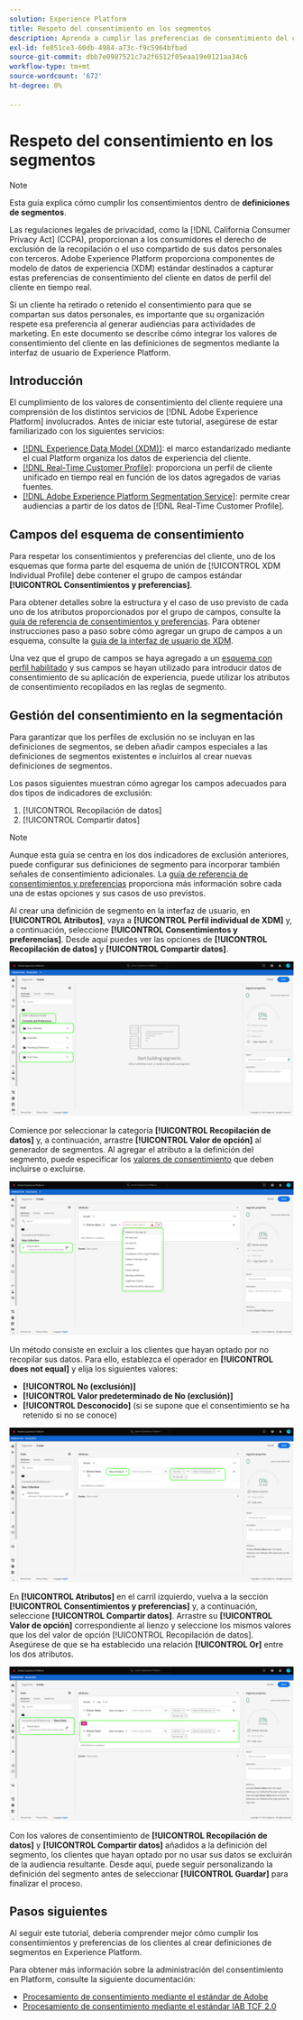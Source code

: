 ```yaml
---
solution: Experience Platform
title: Respeto del consentimiento en los segmentos
description: Aprenda a cumplir las preferencias de consentimiento del cliente para la recopilación de datos personales y el uso compartido en operaciones de segmentos.
exl-id: fe851ce3-60db-4984-a73c-f9c5964bfbad
source-git-commit: dbb7e0987521c7a2f6512f05eaa19e0121aa34c6
workflow-type: tm+mt
source-wordcount: '672'
ht-degree: 0%

---
```


# Respeto del consentimiento en los segmentos

>[!NOTE]
>
>Esta guía explica cómo cumplir los consentimientos dentro de **definiciones de segmentos**.

Las regulaciones legales de privacidad, como la [!DNL California Consumer Privacy Act] (CCPA), proporcionan a los consumidores el derecho de exclusión de la recopilación o el uso compartido de sus datos personales con terceros. Adobe Experience Platform proporciona componentes de modelo de datos de experiencia (XDM) estándar destinados a capturar estas preferencias de consentimiento del cliente en datos de perfil del cliente en tiempo real.

Si un cliente ha retirado o retenido el consentimiento para que se compartan sus datos personales, es importante que su organización respete esa preferencia al generar audiencias para actividades de marketing. En este documento se describe cómo integrar los valores de consentimiento del cliente en las definiciones de segmentos mediante la interfaz de usuario de Experience Platform.

## Introducción

El cumplimiento de los valores de consentimiento del cliente requiere una comprensión de los distintos servicios de [!DNL Adobe Experience Platform] involucrados. Antes de iniciar este tutorial, asegúrese de estar familiarizado con los siguientes servicios:

* [[!DNL Experience Data Model (XDM)]](../xdm/home.md): el marco estandarizado mediante el cual Platform organiza los datos de experiencia del cliente.
* [[!DNL Real-Time Customer Profile]](../profile/home.md): proporciona un perfil de cliente unificado en tiempo real en función de los datos agregados de varias fuentes.
* [[!DNL Adobe Experience Platform Segmentation Service]](./home.md): permite crear audiencias a partir de los datos de [!DNL Real-Time Customer Profile].

## Campos del esquema de consentimiento

Para respetar los consentimientos y preferencias del cliente, uno de los esquemas que forma parte del esquema de unión de [!UICONTROL XDM Individual Profile] debe contener el grupo de campos estándar **[!UICONTROL Consentimientos y preferencias]**.

Para obtener detalles sobre la estructura y el caso de uso previsto de cada uno de los atributos proporcionados por el grupo de campos, consulte la [guía de referencia de consentimientos y preferencias](../xdm/field-groups/profile/consents.md). Para obtener instrucciones paso a paso sobre cómo agregar un grupo de campos a un esquema, consulte la [guía de la interfaz de usuario de XDM](../xdm/ui/resources/schemas.md#add-field-groups).

Una vez que el grupo de campos se haya agregado a un [esquema con perfil habilitado](../xdm/ui/resources/schemas.md#profile) y sus campos se hayan utilizado para introducir datos de consentimiento de su aplicación de experiencia, puede utilizar los atributos de consentimiento recopilados en las reglas de segmento.

## Gestión del consentimiento en la segmentación

Para garantizar que los perfiles de exclusión no se incluyan en las definiciones de segmentos, se deben añadir campos especiales a las definiciones de segmentos existentes e incluirlos al crear nuevas definiciones de segmentos.

Los pasos siguientes muestran cómo agregar los campos adecuados para dos tipos de indicadores de exclusión:

1. [!UICONTROL Recopilación de datos]
1. [!UICONTROL Compartir datos]

>[!NOTE]
>
>Aunque esta guía se centra en los dos indicadores de exclusión anteriores, puede configurar sus definiciones de segmento para incorporar también señales de consentimiento adicionales. La [guía de referencia de consentimientos y preferencias](../xdm/field-groups/profile/consents.md) proporciona más información sobre cada una de estas opciones y sus casos de uso previstos.

Al crear una definición de segmento en la interfaz de usuario, en **[!UICONTROL Atributos]**, vaya a **[!UICONTROL Perfil individual de XDM]** y, a continuación, seleccione **[!UICONTROL Consentimientos y preferencias]**. Desde aquí puedes ver las opciones de **[!UICONTROL Recopilación de datos]** y **[!UICONTROL Compartir datos]**.

![](./images/opt-outs/consents.png)

Comience por seleccionar la categoría **[!UICONTROL Recopilación de datos]** y, a continuación, arrastre **[!UICONTROL Valor de opción]** al generador de segmentos. Al agregar el atributo a la definición del segmento, puede especificar los [valores de consentimiento](../xdm/field-groups/profile/consents.md#choice-values) que deben incluirse o excluirse.

![](./images/opt-outs/consent-values.png)

Un método consiste en excluir a los clientes que hayan optado por no recopilar sus datos. Para ello, establezca el operador en **[!UICONTROL does not equal]** y elija los siguientes valores:

* **[!UICONTROL No (exclusión)]**
* **[!UICONTROL Valor predeterminado de No (exclusión)]**
* **[!UICONTROL Desconocido]** (si se supone que el consentimiento se ha retenido si no se conoce)

![](./images/opt-outs/collect.png)

En **[!UICONTROL Atributos]** en el carril izquierdo, vuelva a la sección **[!UICONTROL Consentimientos y preferencias]** y, a continuación, seleccione **[!UICONTROL Compartir datos]**. Arrastre su **[!UICONTROL Valor de opción]** correspondiente al lienzo y seleccione los mismos valores que los del valor de opción [!UICONTROL Recopilación de datos]. Asegúrese de que se ha establecido una relación **[!UICONTROL Or]** entre los dos atributos.

![](./images/opt-outs/share.png)

Con los valores de consentimiento de **[!UICONTROL Recopilación de datos]** y **[!UICONTROL Compartir datos]** añadidos a la definición del segmento, los clientes que hayan optado por no usar sus datos se excluirán de la audiencia resultante. Desde aquí, puede seguir personalizando la definición del segmento antes de seleccionar **[!UICONTROL Guardar]** para finalizar el proceso.

## Pasos siguientes

Al seguir este tutorial, debería comprender mejor cómo cumplir los consentimientos y preferencias de los clientes al crear definiciones de segmentos en Experience Platform.

Para obtener más información sobre la administración del consentimiento en Platform, consulte la siguiente documentación:

* [Procesamiento de consentimiento mediante el estándar de Adobe](../landing/governance-privacy-security/consent/adobe/overview.md)
* [Procesamiento de consentimiento mediante el estándar IAB TCF 2.0](../landing/governance-privacy-security/consent/iab/overview.md)